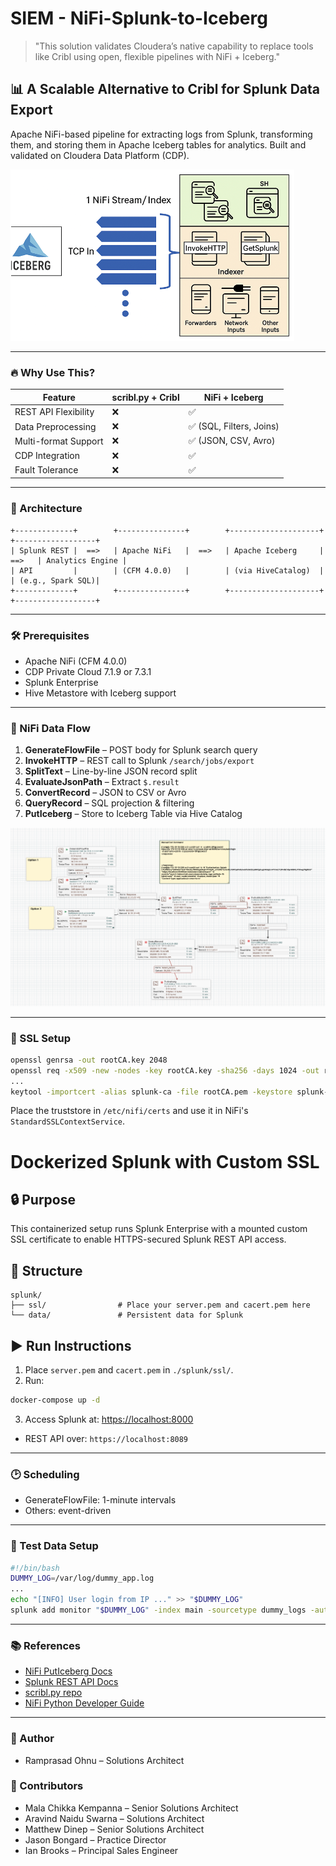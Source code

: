 # SIEM - NiFi-Splunk-to-Iceberg

> "This solution validates Cloudera’s native capability to replace tools like Cribl using open, flexible pipelines with NiFi + Iceberg."

## 📊 A Scalable Alternative to Cribl for Splunk Data Export

Apache NiFi-based pipeline for extracting logs from Splunk, transforming them, and storing them in Apache Iceberg tables for analytics. Built and validated on Cloudera Data Platform (CDP).

![image](https://github.com/rohnu/NiFi-Splunk-to-Iceberg/blob/main/Snifi.png)

---

### 🔥 Why Use This?

| Feature              | scribl.py + Cribl | NiFi + Iceberg           |
|----------------------|-------------------|--------------------------|
| REST API Flexibility | ❌                | ✅                       |
| Data Preprocessing   | ❌                | ✅ (SQL, Filters, Joins) |
| Multi-format Support | ❌                | ✅ (JSON, CSV, Avro)     |
| CDP Integration      | ❌                | ✅                       |
| Fault Tolerance      | ❌                | ✅                       |

---

### 🧭 Architecture

```
+-------------+        +---------------+        +--------------------+        +------------------+
| Splunk REST |  ==>   | Apache NiFi   |  ==>   | Apache Iceberg     |  ==>   | Analytics Engine |
| API         |        | (CFM 4.0.0)   |        | (via HiveCatalog)  |        | (e.g., Spark SQL)|
+-------------+        +---------------+        +--------------------+        +------------------+
```

---

### 🛠️ Prerequisites

- Apache NiFi (CFM 4.0.0)
- CDP Private Cloud 7.1.9 or 7.3.1
- Splunk Enterprise
- Hive Metastore with Iceberg support

---

### 🔄 NiFi Data Flow

1. **GenerateFlowFile** – POST body for Splunk search query
2. **InvokeHTTP** – REST call to Splunk `/search/jobs/export`
3. **SplitText** – Line-by-line JSON record split
4. **EvaluateJsonPath** – Extract `$.result`
5. **ConvertRecord** – JSON to CSV or Avro
6. **QueryRecord** – SQL projection & filtering
7. **PutIceberg** – Store to Iceberg Table via Hive Catalog

![image](https://github.com/rohnu/NiFi-Splunk-to-Iceberg/blob/main/NiFi_flow%20.png)

---

### 🔐 SSL Setup

```bash
openssl genrsa -out rootCA.key 2048
openssl req -x509 -new -nodes -key rootCA.key -sha256 -days 1024 -out rootCA.pem
...
keytool -importcert -alias splunk-ca -file rootCA.pem -keystore splunk-truststore.jks -storepass changeit -storetype JKS
```

Place the truststore in `/etc/nifi/certs` and use it in NiFi's `StandardSSLContextService`.


# Dockerized Splunk with Custom SSL

## 🔒 Purpose
This containerized setup runs Splunk Enterprise with a mounted custom SSL certificate to enable HTTPS-secured Splunk REST API access.

## 📂 Structure

```
splunk/
├── ssl/                # Place your server.pem and cacert.pem here
└── data/               # Persistent data for Splunk
```

## ▶️ Run Instructions

1. Place `server.pem` and `cacert.pem` in `./splunk/ssl/`.
2. Run:
```bash
docker-compose up -d
```
3. Access Splunk at: [https://localhost:8000](https://localhost:8000)

- REST API over: `https://localhost:8089`

---

### 🕑 Scheduling

- GenerateFlowFile: 1-minute intervals
- Others: event-driven

---

### 🧪 Test Data Setup

```bash
#!/bin/bash
DUMMY_LOG=/var/log/dummy_app.log
...
echo "[INFO] User login from IP ..." >> "$DUMMY_LOG"
splunk add monitor "$DUMMY_LOG" -index main -sourcetype dummy_logs -auth admin:***
```

---

### 📚 References

- [NiFi PutIceberg Docs](https://nifi.apache.org/docs/nifi-docs/components/org.apache.nifi.processors.iceberg.PutIceberg)
- [Splunk REST API Docs](https://docs.splunk.com/Documentation/Splunk/latest/RESTREF/RESTsearch)
- [scribl.py repo](https://github.com/tknoblau/scribl)
- [NiFi Python Developer Guide](https://nifi.apache.org/nifi-docs/python-developer-guide.html)

---
### 👥 Author

- Ramprasad Ohnu – Solutions Architect

### 👥 Contributors
- Mala Chikka Kempanna – Senior Solutions Architect
- Aravind Naidu Swarna – Solutions Architect
- Matthew Dinep – Senior Solutions Architect
- Jason Bongard – Practice Director
- Ian Brooks – Principal Sales Engineer



